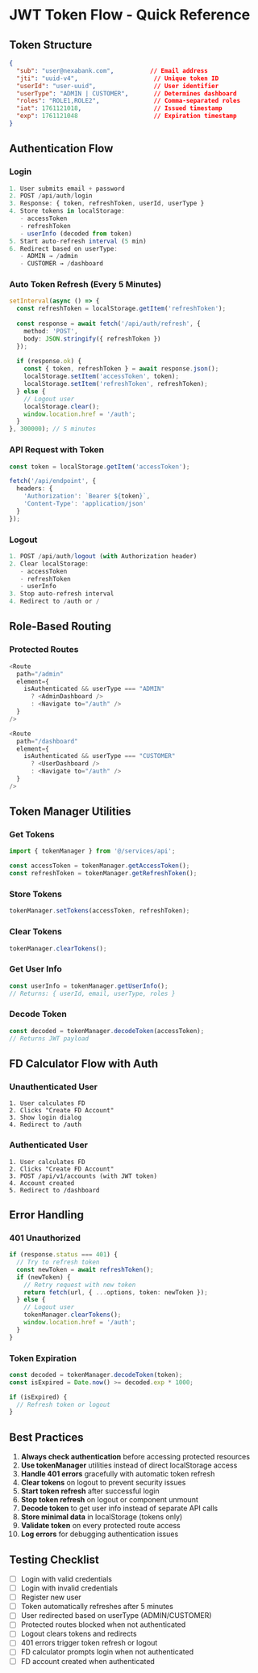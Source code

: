# JWT Token Flow - Quick Reference

## Token Structure
```json
{
  "sub": "user@nexabank.com",          // Email address
  "jti": "uuid-v4",                     // Unique token ID
  "userId": "user-uuid",                // User identifier
  "userType": "ADMIN | CUSTOMER",       // Determines dashboard
  "roles": "ROLE1,ROLE2",               // Comma-separated roles
  "iat": 1761121018,                    // Issued timestamp
  "exp": 1761121048                     // Expiration timestamp
}
```

## Authentication Flow

### Login
```typescript
1. User submits email + password
2. POST /api/auth/login
3. Response: { token, refreshToken, userId, userType }
4. Store tokens in localStorage:
   - accessToken
   - refreshToken
   - userInfo (decoded from token)
5. Start auto-refresh interval (5 min)
6. Redirect based on userType:
   - ADMIN → /admin
   - CUSTOMER → /dashboard
```

### Auto Token Refresh (Every 5 Minutes)
```typescript
setInterval(async () => {
  const refreshToken = localStorage.getItem('refreshToken');
  
  const response = await fetch('/api/auth/refresh', {
    method: 'POST',
    body: JSON.stringify({ refreshToken })
  });
  
  if (response.ok) {
    const { token, refreshToken } = await response.json();
    localStorage.setItem('accessToken', token);
    localStorage.setItem('refreshToken', refreshToken);
  } else {
    // Logout user
    localStorage.clear();
    window.location.href = '/auth';
  }
}, 300000); // 5 minutes
```

### API Request with Token
```typescript
const token = localStorage.getItem('accessToken');

fetch('/api/endpoint', {
  headers: {
    'Authorization': `Bearer ${token}`,
    'Content-Type': 'application/json'
  }
});
```

### Logout
```typescript
1. POST /api/auth/logout (with Authorization header)
2. Clear localStorage:
   - accessToken
   - refreshToken
   - userInfo
3. Stop auto-refresh interval
4. Redirect to /auth or /
```

## Role-Based Routing

### Protected Routes
```typescript
<Route 
  path="/admin" 
  element={
    isAuthenticated && userType === "ADMIN" 
      ? <AdminDashboard /> 
      : <Navigate to="/auth" />
  } 
/>

<Route 
  path="/dashboard" 
  element={
    isAuthenticated && userType === "CUSTOMER" 
      ? <UserDashboard /> 
      : <Navigate to="/auth" />
  } 
/>
```

## Token Manager Utilities

### Get Tokens
```typescript
import { tokenManager } from '@/services/api';

const accessToken = tokenManager.getAccessToken();
const refreshToken = tokenManager.getRefreshToken();
```

### Store Tokens
```typescript
tokenManager.setTokens(accessToken, refreshToken);
```

### Clear Tokens
```typescript
tokenManager.clearTokens();
```

### Get User Info
```typescript
const userInfo = tokenManager.getUserInfo();
// Returns: { userId, email, userType, roles }
```

### Decode Token
```typescript
const decoded = tokenManager.decodeToken(accessToken);
// Returns JWT payload
```

## FD Calculator Flow with Auth

### Unauthenticated User
```
1. User calculates FD
2. Clicks "Create FD Account"
3. Show login dialog
4. Redirect to /auth
```

### Authenticated User
```
1. User calculates FD
2. Clicks "Create FD Account"
3. POST /api/v1/accounts (with JWT token)
4. Account created
5. Redirect to /dashboard
```

## Error Handling

### 401 Unauthorized
```typescript
if (response.status === 401) {
  // Try to refresh token
  const newToken = await refreshToken();
  if (newToken) {
    // Retry request with new token
    return fetch(url, { ...options, token: newToken });
  } else {
    // Logout user
    tokenManager.clearTokens();
    window.location.href = '/auth';
  }
}
```

### Token Expiration
```typescript
const decoded = tokenManager.decodeToken(token);
const isExpired = Date.now() >= decoded.exp * 1000;

if (isExpired) {
  // Refresh token or logout
}
```

## Best Practices

1. **Always check authentication** before accessing protected resources
2. **Use tokenManager** utilities instead of direct localStorage access
3. **Handle 401 errors** gracefully with automatic token refresh
4. **Clear tokens** on logout to prevent security issues
5. **Start token refresh** after successful login
6. **Stop token refresh** on logout or component unmount
7. **Decode token** to get user info instead of separate API calls
8. **Store minimal data** in localStorage (tokens only)
9. **Validate token** on every protected route access
10. **Log errors** for debugging authentication issues

## Testing Checklist

- [ ] Login with valid credentials
- [ ] Login with invalid credentials
- [ ] Register new user
- [ ] Token automatically refreshes after 5 minutes
- [ ] User redirected based on userType (ADMIN/CUSTOMER)
- [ ] Protected routes blocked when not authenticated
- [ ] Logout clears tokens and redirects
- [ ] 401 errors trigger token refresh or logout
- [ ] FD calculator prompts login when not authenticated
- [ ] FD account created when authenticated

